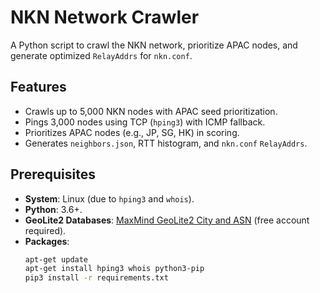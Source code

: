 # NKN Network Crawler

A Python script to crawl the NKN network, prioritize APAC nodes, and generate optimized `RelayAddrs` for `nkn.conf`.

## Features
- Crawls up to 5,000 NKN nodes with APAC seed prioritization.
- Pings 3,000 nodes using TCP (`hping3`) with ICMP fallback.
- Prioritizes APAC nodes (e.g., JP, SG, HK) in scoring.
- Generates `neighbors.json`, RTT histogram, and `nkn.conf` `RelayAddrs`.

## Prerequisites
- **System**: Linux (due to `hping3` and `whois`).
- **Python**: 3.6+.
- **GeoLite2 Databases**: [MaxMind GeoLite2 City and ASN](https://www.maxmind.com) (free account required).
- **Packages**:
  ```bash
  apt-get update
  apt-get install hping3 whois python3-pip
  pip3 install -r requirements.txt
